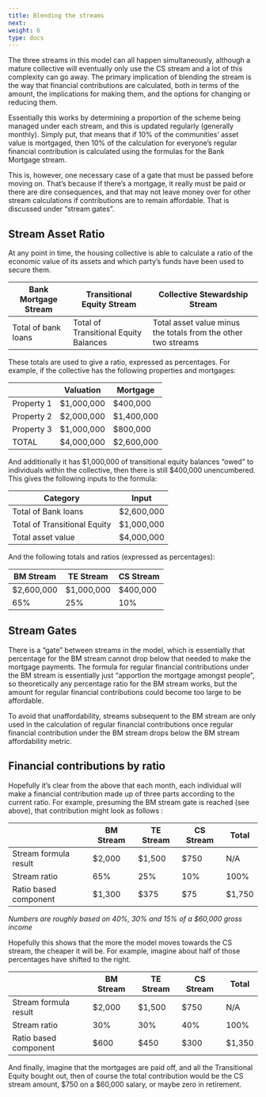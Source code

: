 ```yaml
---
title: Blending the streams
next: 
weight: 6
type: docs
---
```


The three streams in this model can all happen simultaneously, although a mature collective will eventually only use the CS stream and a lot of this complexity can go away. The primary implication of blending the stream is the way that financial contributions are calculated, both in terms of the amount, the implications for making them, and the options for changing or reducing them.

Essentially this works by determining a proportion of the scheme being managed under each stream, and this is updated regularly (generally monthly). Simply put, that means that if 10% of the communities’ asset value is mortgaged, then 10% of the calculation for everyone’s regular financial contribution is calculated using the formulas for the Bank Mortgage stream.

This is, however, one necessary case of a gate that must be passed before moving on. That’s because if there’s a mortgage, it really must be paid or there are dire consequences, and that may not leave money over for other stream calculations if contributions are to remain affordable. That is discussed under “stream gates”.

## Stream Asset Ratio

At any point in time, the housing collective is able to calculate a ratio of the economic value of its assets and which party’s funds have been used to secure them.


|Bank Mortgage Stream|Transitional Equity Stream|Collective Stewardship Stream|
|--------------------|--------------------------|----------------------------|
|Total of bank loans|Total of Transitional Equity Balances|Total asset value minus the totals from the other two streams|


These totals are used to give a ratio, expressed as percentages. For example, if the collective has the following properties and mortgages:

| |Valuation|Mortgage|
|--|--------|--------|
|Property 1|$1,000,000|$400,000|
|Property 2|$2,000,000|$1,400,000|
|Property 3|$1,000,000|$800,000|
|TOTAL|$4,000,000|$2,600,000|

And additionally it has $1,000,000 of transitional equity balances “owed” to individuals within the collective, then there is still $400,000 unencumbered. This gives the following inputs to the formula:

|Category|Input|
|------|----------|
|Total of Bank loans|$2,600,000|
|Total of Transitional Equity|$1,000,000|
|Total asset value|$4,000,000|

And the following totals and ratios (expressed as percentages):

|BM Stream|TE Stream|CS Stream|
|---------|---------|---------|
|$2,600,000|$1,000,000|$400,000|
|65%|25%|10%|

## Stream Gates
There is a “gate” between streams in the model, which is essentially that percentage for the BM stream cannot drop below that needed to make the mortgage payments. The formula for regular financial contributions under the BM stream is essentially just “apportion the mortgage amongst people”, so theoretically any percentage ratio for the BM stream works, but the amount for regular financial contributions could become too large to be affordable.

To avoid that unaffordability, streams subsequent to the BM stream are only used in the calculation of regular financial contributions once regular financial contribution under the BM stream drops below the BM stream affordability metric.

## Financial contributions by ratio
Hopefully it’s clear from the above that each month, each individual will make a financial contribution made up of three parts according to the current ratio. For example, presuming the BM stream gate is reached (see above), that contribution might look as follows :

||BM Stream|TE Stream|CS Stream|Total|
|--|-------|---------|---------|-----|
|Stream formula result|$2,000|$1,500|$750|N/A|
|Stream ratio|65%|25%|10%|100%|
|Ratio based component|$1,300|$375|$75|$1,750|

*Numbers are roughly based on 40%, 30% and 15% of a $60,000 gross income*

Hopefully this shows that the more the model moves towards the CS stream, the cheaper it will be. For example, imagine about half of those percentages have shifted to the right.

||BM Stream|TE Stream|CS Stream|Total|
|--|-------|---------|---------|-----|
|Stream formula result|$2,000|$1,500|$750|N/A|
|Stream ratio|30%|30%|40%|100%|
|Ratio based component|$600|$450|$300|$1,350|

And finally, imagine that the mortgages are paid off, and all the Transitional Equity bought out, then of course the total contribution would be the CS stream amount, $750 on a $60,000 salary, or maybe zero in retirement. 


